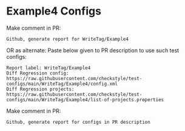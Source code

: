 # Example4 Configs
Make comment in PR:
```
Github, generate report for WriteTag/Example4
```
OR as alternate:
Paste below given to PR description to use such test configs:
```
Report label: WriteTag/Example4
Diff Regression config: https://raw.githubusercontent.com/checkstyle/test-configs/main/WriteTag/Example4/config.xml
Diff Regression projects: https://raw.githubusercontent.com/checkstyle/test-configs/main/WriteTag/Example4/list-of-projects.properties
```
Make comment in PR:
```
Github, generate report for configs in PR description
```
